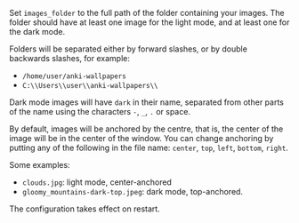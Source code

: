 Set `images_folder` to the full path of the folder containing your images. 
The folder should have at least one image for the light mode,
and at least one for the dark mode.

Folders will be separated either by forward slashes, 
or by double backwards slashes, for example:

* `/home/user/anki-wallpapers`
* `C:\\Users\\user\\anki-wallpapers\\`

Dark mode images will have `dark` in their name, 
separated from other parts of the name using the characters `-`, `_`, `.` or space.

By default, images will be anchored by the centre, 
that is, the center of the image will be in the center of the window.
You can change anchoring by putting any of the following in the file name: 
`center`, `top`, `left`, `bottom`, `right`.

Some examples:

* `clouds.jpg`: light mode, center-anchored
* `gloomy_mountains-dark-top.jpeg`: dark mode, top-anchored.

The configuration takes effect on restart.